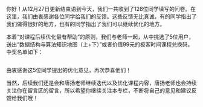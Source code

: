 <p>你好！从12月27日更新结束语到今天，我们一共收到了128位同学填写的问卷。在这里，我们由衷感谢各位同学给我们的反馈。这些反馈无比真诚，有的同学指出了我们做得很好的地方，也有的同学指出了我们可以继续优化的地方。</p><p>本着“对课程后续优化最有帮助”的原则，我们与老师一起，从中挑选了5位用户，送出“数据结构与算法知识地图（上+下）”或者价值99元的极客时间课程兑换码。中奖名单如下：</p><p><img src="https://static001.geekbang.org/resource/image/9d/af/9d63ac8d81d39ac90e1c020e1cb39daf.jpg" alt=""></p><p>由衷感谢这5位同学提出的优化意见，再次恭喜他们！</p><p>当然，后续我们还是会和唐扬老师继续迭代以及优化课程内容，唐扬老师也会持续关注你在留言区的留言，所以希望你继续关注本专栏，不断将自己的意见和建议反馈给我们哦！</p><!-- [[[read_end]]] -->